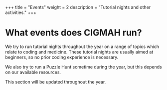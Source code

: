 +++
title = "Events"
weight = 2
description = "Tutorial nights and other activities."
+++

# What events does CIGMAH run?

We try to run tutorial nights throughout the year on a range of topics which relate
to coding and medicine. These tutorial nights are usually aimed at beginners, so
no prior coding experience is necessary. 

We also try to run a Puzzle Hunt sometime during the year, but this depends on
our available resources.

This section will be updated throughout the year.
